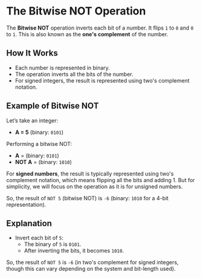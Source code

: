 # The Bitwise NOT Operation

The **Bitwise NOT** operation inverts each bit of a number. It flips `1` to `0` and `0` to `1`. This is also known as the **one's complement** of the number.

## How It Works

- Each number is represented in binary.
- The operation inverts all the bits of the number.
- For signed integers, the result is represented using two's complement notation.

## Example of Bitwise NOT

Let’s take an integer:

- **A = 5** (binary: `0101`)

Performing a bitwise NOT:

- **A** = (binary: `0101`)
- **NOT A** = (binary: `1010`)

For **signed numbers**, the result is typically represented using two's complement notation, which means flipping all the bits and adding 1. But for simplicity, we will focus on the operation as it is for unsigned numbers.

So, the result of `NOT 5` (bitwise NOT) is `-6` (binary: `1010` for a 4-bit representation).

## Explanation

- Invert each bit of `5`:
  - The binary of `5` is `0101`.
  - After inverting the bits, it becomes `1010`.

So, the result of `NOT 5` is `-6` (in two's complement for signed integers, though this can vary depending on the system and bit-length used).

